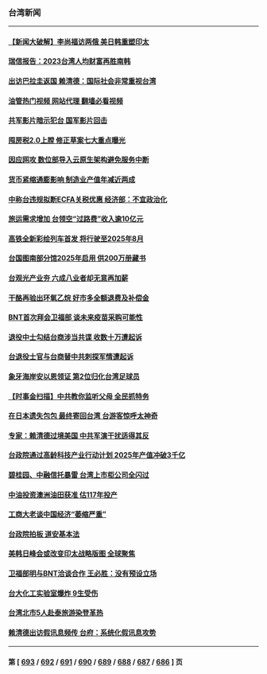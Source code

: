 ### 台湾新闻
---
#### [【新闻大破解】李尚福访两俄 美日韩重塑印太](../../pages/ncid1349361/n14056718.md?08191245) 
#### [瑞信报告：2023台湾人均财富再胜南韩](../../pages/ncid1349361/n14056672.md?08191245) 
#### [出访巴拉圭返国 赖清德：国际社会非常重视台湾](../../pages/ncid1349361/n14056667.md?08191245) 
#### [油管热门视频 网站代理 翻墙必看视频](http://138.2.39.72:81/youtube.html?epic-marker?08191245)
#### [共军影片暗示犯台 国军影片回击](../../pages/ncid1349361/n14056669.md?08191245) 
#### [囤房税2.0上膛 修正草案七大重点曝光](../../pages/ncid1349361/n14056666.md?08191245) 
#### [因应网攻 数位部导入云原生架构避免服务中断](../../pages/ncid1349361/n14056673.md?08191245) 
#### [货币紧缩通膨影响 制造业产值年减近两成](../../pages/ncid1349361/n14056671.md?08191245) 
#### [中称台违规拟断ECFA关税优惠 经济部：不宜政治化](../../pages/ncid1349361/n14056674.md?08191245) 
#### [旅运需求增加 台领空“过路费”收入逾10亿元](../../pages/ncid1349361/n14056654.md?08191245) 
#### [高铁全新彩绘列车首发 将行驶至2025年8月](../../pages/ncid1349361/n14056656.md?08191245) 
#### [台国图南部分馆2025年启用 供200万册藏书](../../pages/ncid1349361/n14056677.md?08191245) 
#### [台观光产业夯 六成八业者却无意再加薪](../../pages/ncid1349361/n14056675.md?08191245) 
#### [干酪再验出环氧乙烷 好市多全额退费及补偿金](../../pages/ncid1349361/n14056652.md?08191245) 
#### [BNT首次拜会卫福部 谈未来疫苗采购可能性](../../pages/ncid1349361/n14056650.md?08191245) 
#### [退役中士勾结台商涉当共谍 收数十万遭起诉](../../pages/ncid1349361/n14056565.md?08191245) 
#### [台退役士官与台商替中共刺探军情遭起诉](../../pages/ncid1349361/n14056461.md?08191245) 
#### [象牙海岸安以恩领证 第2位归化台湾足球员](../../pages/ncid1349361/n14056508.md?08191245) 
#### [【时事金扫描】中共教你监听父母 全民抓特务](../../pages/ncid1349361/n14056242.md?08191245) 
#### [在日本遗失包包 最终寄回台湾 台游客惊呼太神奇](../../pages/ncid1349361/n14056463.md?08191245) 
#### [专家：赖清德过境美国 中共军演干扰适得其反](../../pages/ncid1349361/n14055690.md?08191245) 
#### [台政院通过高龄科技产业行动计划 2025年产值冲破3千亿](../../pages/ncid1349361/n14055942.md?08191245) 
#### [碧桂园、中融信托暴雷 台湾上市柜公司全闪过](../../pages/ncid1349361/n14055941.md?08191245) 
#### [中油投资澳洲油田获准 估117年投产](../../pages/ncid1349361/n14055943.md?08191245) 
#### [工商大老谈中国经济“萎缩严重”](../../pages/ncid1349361/n14055929.md?08191245) 
#### [台政院拍板 道安基本法](../../pages/ncid1349361/n14055931.md?08191245) 
#### [美韩日峰会或改变印太战略版图 全球聚焦](../../pages/ncid1349361/n14055908.md?08191245) 
#### [卫福部明与BNT洽谈合作 王必胜：没有预设立场](../../pages/ncid1349361/n14055902.md?08191245) 
#### [台大化工实验室爆炸 9生受伤](../../pages/ncid1349361/n14055905.md?08191245) 
#### [台湾北市5人赴泰旅游染登革热](../../pages/ncid1349361/n14055906.md?08191245) 
#### [赖清德出访假讯息频传 台府：系统化假讯息攻势](../../pages/ncid1349361/n14055875.md?08191245) 

---
#### 第 [ [693](./693.md?08191245) / [692](./692.md?08191245) / [691](./691.md?08191245) / [690](./690.md?08191245) / [689](./689.md?08191245) / [688](./688.md?08191245) / [687](./687.md?08191245) / [686](./686.md?08191245) ] 页
